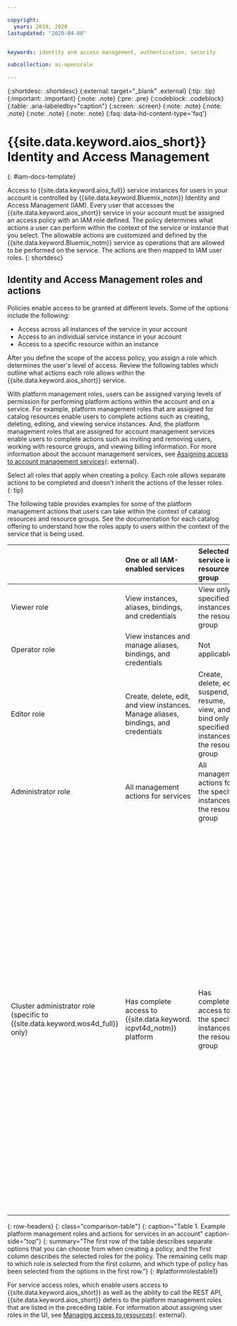 ```yaml
---

copyright:
  years: 2018, 2020
lastupdated: "2020-04-08"


keywords: identity and access management, authentication, security

subcollection: ai-openscale

---
```


{:shortdesc: .shortdesc}
{:external: target="_blank" .external}
{:tip: .tip}
{:important: .important}
{:note: .note}
{:pre: .pre}
{:codeblock: .codeblock}
{:table: .aria-labeledby="caption"}
{:screen: .screen}
{:note: .note}
{:note: .note}
{:note: .note}
{:note: .note}
{:faq: data-hd-content-type='faq'}

# {{site.data.keyword.aios_short}} Identity and Access Management 
{: #iam-docs-template}

Access to {{site.data.keyword.aios_full}} service instances for users in your account is controlled by {{site.data.keyword.Bluemix_notm}} Identity and Access Management (IAM). Every user that accesses the {{site.data.keyword.aios_short}} service in your account must be assigned an access policy with an IAM role defined. The policy determines what actions a user can perform within the context of the service or instance that you select. The allowable actions are customized and defined by the {{site.data.keyword.Bluemix_notm}} service as operations that are allowed to be performed on the service. The actions are then mapped to IAM user roles.
{: shortdesc}

## Identity and Access Management roles and actions

Policies enable access to be granted at different levels. Some of the options include the following: 

* Access across all instances of the service in your account
* Access to an individual service instance in your account
* Access to a specific resource within an instance

After you define the scope of the access policy, you assign a role which determines the user's level of access. Review the following tables which outline what actions each role allows within the {{site.data.keyword.aios_short}} service.

With platform management roles, users can be assigned varying levels of permission for performing platform actions within the account and on a service. For example, platform management roles that are assigned for catalog resources enable users to complete actions such as creating, deleting, editing, and viewing service instances. And, the platform management roles that are assigned for account management services enable users to complete actions such as inviting and removing users, working with resource groups, and viewing billing information. For more information about the account management services, see [Assigning access to account management services](/docs/iam?topic=iam-account-services#account-services){: external}.

Select all roles that apply when creating a policy. Each role allows separate actions to be completed and doesn't inherit the actions of the lesser roles.
{: tip}

The following table provides examples for some of the platform management actions that users can take within the context of catalog resources and resource groups. See the documentation for each catalog offering to understand how the roles apply to users within the context of the service that is being used.


|  | One or all IAM-enabled services | Selected service in a resource group | Selected resource group |
|:--------------|:------------|:-------------|:-------------|
| Viewer role | View instances, aliases, bindings, and credentials | View only specified instances in the resource group | View resource group |
| Operator role |  View instances and manage aliases, bindings, and credentials |  Not applicable | Not applicable |
| Editor role |  Create, delete, edit, and view instances. Manage aliases, bindings, and credentials | Create, delete, edit, suspend, resume, view, and bind only specified instances in the resource group | View and edit name of resource group |
| Administrator role |  All management actions for services | All management actions for the specified instances in the resource group | View, edit, and manage access for the resource group |
| Cluster administrator role (specific to {{site.data.keyword.wos4d_full}} only) |  Has complete access to {{site.data.keyword. icpvt4d_notm}} platform | Has complete access to the specified instances in the resource group | The following actions can be completed by the cluster administrator only: Connect to an LDAP directory, add users and assign them the IAM roles, manage workloads, infrastructure, and applications across all namespaces, create namespaces, assign quotas, add pod security policies, add an internal Helm repository, delete an internal Helm repository, add Helm charts to the internal Helm repository, remove Helm charts from the internal Helm repository, and synchronize internal and external Helm repositories |
{: row-headers}
{: class="comparison-table"}
{: caption="Table 1. Example platform management roles and actions for services in an account" caption-side="top"}
{: summary="The first row of the table describes separate options that you can choose from when creating a policy, and the first column describes the selected roles for the policy. The remaining cells map to which role is selected from the first column, and which type of policy has been selected from the options in the first row."}
{: #platformrolestable1}


For service access roles, which enable users access to {{site.data.keyword.aios_short}} as well as the ability to call the REST API, {{site.data.keyword.aios_short}} defers to the platform management roles that are listed in the preceding table. For information about assigning user roles in the UI, see [Managing access to resources](/docs/iam?topic=iam-iammanidaccser#iammanidaccser){: external}.

 